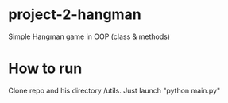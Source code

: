 # project-2-hangman

Simple Hangman game in OOP (class & methods)

# How to run 

Clone repo and his directory /utils.
Just launch "python main.py"
